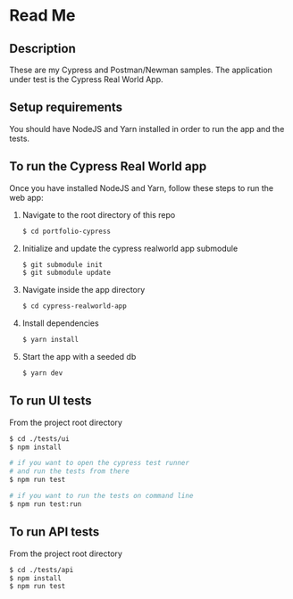 # Read Me

## Description

These are my Cypress and Postman/Newman samples. The application under test is the Cypress Real World App.

## Setup requirements

You should have NodeJS and Yarn installed in order to run the app and the tests.

## To run the Cypress Real World app

Once you have installed NodeJS and Yarn, follow these steps to run the web app:

1. Navigate to the root directory of this repo
   ```bash
   $ cd portfolio-cypress
   ```
1. Initialize and update the cypress realworld app submodule
   ```bash
   $ git submodule init
   $ git submodule update
   ```
1. Navigate inside the app directory
   ```bash
   $ cd cypress-realworld-app
   ```
1. Install dependencies
   ```bash
   $ yarn install
   ```
1. Start the app with a seeded db
   ```bash
   $ yarn dev
   ```

## To run UI tests

From the project root directory

```bash
$ cd ./tests/ui
$ npm install

# if you want to open the cypress test runner
# and run the tests from there
$ npm run test

# if you want to run the tests on command line
$ npm run test:run
```

## To run API tests

From the project root directory

```bash
$ cd ./tests/api
$ npm install
$ npm run test
```
